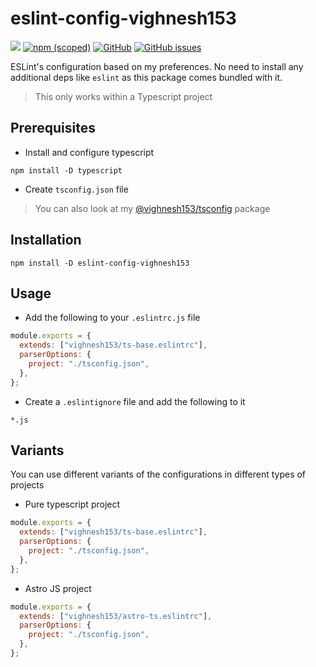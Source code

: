 # eslint-config-vighnesh153

[![](https://img.shields.io/npm/dt/eslint-config-vighnesh153)](https://img.shields.io/npm/dt/eslint-config-vighnesh153)
[![npm (scoped)](https://img.shields.io/npm/v/@vighnesh153/-version)](https://www.npmjs.com/package/@vighnesh153/-version)
[![GitHub](https://img.shields.io/github/license/vighnesh153/vighnesh153-monorepo)](https://github.com/vighnesh153/vighnesh153-monorepo/blob/main/LICENSE)
[![GitHub issues](https://img.shields.io/github/issues/vighnesh153/vighnesh153-monorepo)](https://github.com/vighnesh153/vighnesh153-monorepo/issues)

ESLint's configuration based on my preferences. No need to install any
additional deps like `eslint` as this package comes bundled with it.

> This only works within a Typescript project

## Prerequisites

- Install and configure typescript

```shell
npm install -D typescript
```

- Create `tsconfig.json` file

> You can also look at my
> [@vighnesh153/tsconfig](https://www.npmjs.com/package/@vighnesh153/tsconfig)
> package

## Installation

```shell
npm install -D eslint-config-vighnesh153
```

## Usage

- Add the following to your `.eslintrc.js` file

```js
module.exports = {
  extends: ["vighnesh153/ts-base.eslintrc"],
  parserOptions: {
    project: "./tsconfig.json",
  },
};
```

- Create a `.eslintignore` file and add the following to it

```ignore
*.js
```

## Variants

You can use different variants of the configurations in different types of
projects

- Pure typescript project

```js
module.exports = {
  extends: ["vighnesh153/ts-base.eslintrc"],
  parserOptions: {
    project: "./tsconfig.json",
  },
};
```

- Astro JS project

```js
module.exports = {
  extends: ["vighnesh153/astro-ts.eslintrc"],
  parserOptions: {
    project: "./tsconfig.json",
  },
};
```
